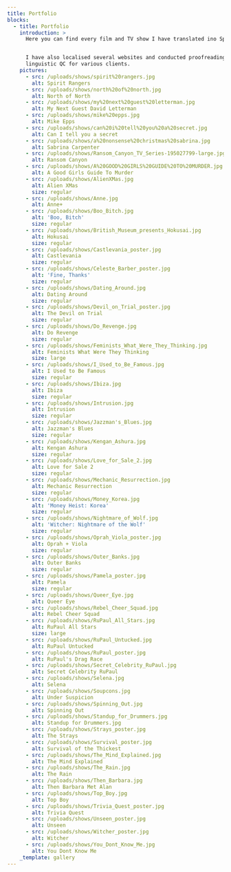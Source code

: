 ```yaml
---
title: Portfolio
blocks:
  - title: Portfolio
    introduction: >
      Here you can find every film and TV show I have translated ino Spanish.


      I have also localised several websites and conducted proofreading and
      linguistic QC for various clients.
    pictures:
      - src: /uploads/shows/spirit%20rangers.jpg
        alt: Spirit Rangers
      - src: /uploads/shows/north%20of%20north.jpg
        alt: North of North
      - src: /uploads/shows/my%20next%20guest%20letterman.jpg
        alt: My Next Guest David Letterman
      - src: /uploads/shows/mike%20epps.jpg
        alt: Mike Epps
      - src: /uploads/shows/can%20i%20tell%20you%20a%20secret.jpg
        alt: Can I tell you a secret
      - src: /uploads/shows/a%20nonsense%20christmas%20sabrina.jpg
        alt: Sabrina Carpenter
      - src: /uploads/shows/Ransom_Canyon_TV_Series-195027799-large.jpg
        alt: Ransom Canyon
      - src: /uploads/shows/A%20GOOD%20GIRLS%20GUIDE%20TO%20MURDER.jpg
        alt: A Good Girls Guide To Murder
      - src: /uploads/shows/AlienXMas.jpg
        alt: Alien XMas
        size: regular
      - src: /uploads/shows/Anne.jpg
        alt: Anne+
      - src: /uploads/shows/Boo_Bitch.jpg
        alt: 'Boo, Bitch'
        size: regular
      - src: /uploads/shows/British_Museum_presents_Hokusai.jpg
        alt: Hokusai
        size: regular
      - src: /uploads/shows/Castlevania_poster.jpg
        alt: Castlevania
        size: regular
      - src: /uploads/shows/Celeste_Barber_poster.jpg
        alt: 'Fine, Thanks'
        size: regular
      - src: /uploads/shows/Dating_Around.jpg
        alt: Dating Around
        size: regular
      - src: /uploads/shows/Devil_on_Trial_poster.jpg
        alt: The Devil on Trial
        size: regular
      - src: /uploads/shows/Do_Revenge.jpg
        alt: Do Revenge
        size: regular
      - src: /uploads/shows/Feminists_What_Were_They_Thinking.jpg
        alt: Feminists What Were They Thinking
        size: large
      - src: /uploads/shows/I_Used_to_Be_Famous.jpg
        alt: I Used to Be Famous
        size: regular
      - src: /uploads/shows/Ibiza.jpg
        alt: Ibiza
        size: regular
      - src: /uploads/shows/Intrusion.jpg
        alt: Intrusion
        size: regular
      - src: /uploads/shows/Jazzman's_Blues.jpg
        alt: Jazzman's Blues
        size: regular
      - src: /uploads/shows/Kengan_Ashura.jpg
        alt: Kengan Ashura
        size: regular
      - src: /uploads/shows/Love_for_Sale_2.jpg
        alt: Love for Sale 2
        size: regular
      - src: /uploads/shows/Mechanic_Resurrection.jpg
        alt: Mechanic Resurrection
        size: regular
      - src: /uploads/shows/Money_Korea.jpg
        alt: 'Money Heist: Korea'
        size: regular
      - src: /uploads/shows/Nightmare_of_Wolf.jpg
        alt: 'Witcher: Nightmare of the Wolf'
        size: regular
      - src: /uploads/shows/Oprah_Viola_poster.jpg
        alt: Oprah + Viola
        size: regular
      - src: /uploads/shows/Outer_Banks.jpg
        alt: Outer Banks
        size: regular
      - src: /uploads/shows/Pamela_poster.jpg
        alt: Pamela
        size: regular
      - src: /uploads/shows/Queer_Eye.jpg
        alt: Queer Eye
      - src: /uploads/shows/Rebel_Cheer_Squad.jpg
        alt: Rebel Cheer Squad
      - src: /uploads/shows/RuPaul_All_Stars.jpg
        alt: RuPaul All Stars
        size: large
      - src: /uploads/shows/RuPaul_Untucked.jpg
        alt: RuPaul Untucked
      - src: /uploads/shows/RuPaul_poster.jpg
        alt: RuPaul's Drag Race
      - src: /uploads/shows/Secret_Celebrity_RuPaul.jpg
        alt: Secret Celebrity RuPaul
      - src: /uploads/shows/Selena.jpg
        alt: Selena
      - src: /uploads/shows/Soupcons.jpg
        alt: Under Suspicion
      - src: /uploads/shows/Spinning_Out.jpg
        alt: Spinning Out
      - src: /uploads/shows/Standup_for_Drummers.jpg
        alt: Standup for Drummers.jpg
      - src: /uploads/shows/Strays_poster.jpg
        alt: The Strays
      - src: /uploads/shows/Survival_poster.jpg
        alt: Survival of the Thickest
      - src: /uploads/shows/The_Mind_Explained.jpg
        alt: The Mind Explained
      - src: /uploads/shows/The_Rain.jpg
        alt: The Rain
      - src: /uploads/shows/Then_Barbara.jpg
        alt: Then Barbara Met Alan
      - src: /uploads/shows/Top_Boy.jpg
        alt: Top Boy
      - src: /uploads/shows/Trivia_Quest_poster.jpg
        alt: Trivia Quest
      - src: /uploads/shows/Unseen_poster.jpg
        alt: Unseen
      - src: /uploads/shows/Witcher_poster.jpg
        alt: Witcher
      - src: /uploads/shows/You_Dont_Know_Me.jpg
        alt: You Dont Know Me
    _template: gallery
---
```


